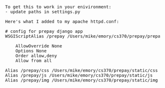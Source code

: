 <pre>

To get this to work in your enivironment:
- update paths in settings.py

Here's what I added to my apache httpd.conf:

# config for prepay django app
WSGIScriptAlias /prepay /Users/mike/emory/cs370/prepay/prepay/wsgi.py
<Directory "/Users/mike/emory/cs370/prepay">
    AllowOverride None
    Options None
    Order allow,deny
    Allow from all
</Directory>
Alias /prepay/css /Users/mike/emory/cs370/prepay/static/css
Alias /prepay/js /Users/mike/emory/cs370/prepay/static/js
Alias /prepay/img /Users/mike/emory/cs370/prepay/static/img


</pre>